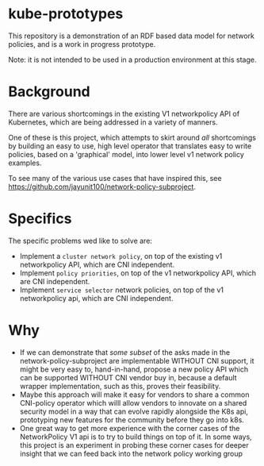 # kube-prototypes

This repository is a demonstration of an RDF based data model for network policies, and is a work in progress prototype.

Note: it is not intended to be used in a production environment at this stage.

# Background

There are various shortcomings in the existing V1 networkpolicy API of Kubernetes, which are being addressed in a variety of manners.

One of these is this project, which attempts to skirt around *all* shortcomings by building an easy to use, high level operator that translates easy to write policies, based on a 'graphical' model, into lower level v1 network policy examples.  

To see many of the various use cases that have inspired this, see https://github.com/jayunit100/network-policy-subproject.  


# Specifics

The specific problems wed like to solve are:

- Implement a `cluster network policy`, on top of the existing v1 networkpolicy API, which are CNI independent.
- Implement `policy priorities`, on top of the v1 networkpolicy API, which are CNI independent.
- Implement `service selector` network policies, on top of the v1 networkpolicy api, which are CNI independent.

# Why 

- If we can demonstrate that *some subset* of the asks made in the network-policy-subproject are implementable WITHOUT CNI support, it might be very easy to, hand-in-hand, propose a new policy API which can be supported WITHOUT CNI vendor buy in, because a default wrapper implementation, such as this, proves their feasibility.
- Maybe this approach will make it easy for vendors to share a common CNI-policy operator which willl allow vendors to innovate on a shared security model in a way that can evolve rapidly alongside the K8s api, prototyping new features for the community before they go into k8s.
- One great way to get more experience with the corner cases of the NetworkPolicy V1 api is to try to build things on top of it.  In some ways, this project is an experiment in probing these corner cases for deeper insight that we can feed back into the network policy working group  
